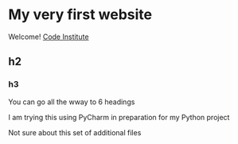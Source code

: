 # My very first website

Welcome!
[Code Institute](https://codeinstitute.net)

## h2
### h3

You can go all the wway to 6 headings

I am trying this using PyCharm in preparation 
for my Python project

Not sure about this set of additional files
